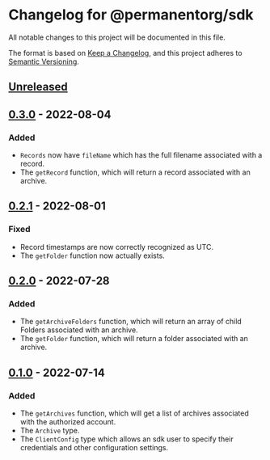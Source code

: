 # Changelog for @permanentorg/sdk

All notable changes to this project will be documented in this file.

The format is based on [Keep a Changelog](https://keepachangelog.com/en/1.0.0/),
and this project adheres to [Semantic Versioning](https://semver.org/spec/v2.0.0.html).

## [Unreleased]
## [0.3.0] - 2022-08-04
### Added
- `Records` now have `fileName` which has the full filename associated with a record.
- The `getRecord` function, which will return a record associated with an archive.

## [0.2.1] - 2022-08-01
### Fixed
- Record timestamps are now correctly recognized as UTC.
- The `getFolder` function now actually exists.

## [0.2.0] - 2022-07-28
### Added
- The `getArchiveFolders` function, which will return an array of child Folders associated with an archive.
- The `getFolder` function, which will return a folder associated with an archive.

## [0.1.0] - 2022-07-14
### Added
- The `getArchives` function, which will get a list of archives associated with the authorized account.
- The `Archive` type.
- The `ClientConfig` type which allows an sdk user to specify their credentials and other configuration settings.

[Unreleased]: https://github.com/permanentorg/permanent-sdk/base/compare/v0.3.0...HEAD
[0.3.0]: https://github.com/permanentorg/permanent-sdk/base/releases/tag/v0.3.0
[0.2.1]: https://github.com/permanentorg/permanent-sdk/base/releases/tag/v0.2.1
[0.2.0]: https://github.com/permanentorg/permanent-sdk/base/releases/tag/v0.2.0
[0.1.0]: https://github.com/permanentorg/permanent-sdk/base/releases/tag/v0.1.0

